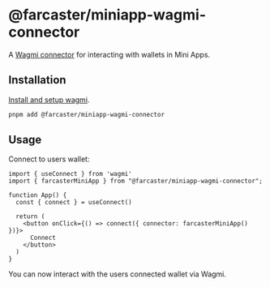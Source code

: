 # @farcaster/miniapp-wagmi-connector

A [Wagmi connector](https://wagmi.sh/) for interacting with wallets in Mini Apps.


## Installation

[Install and setup wagmi](https://wagmi.sh/react/getting-started#manual-installation).

```bash
pnpm add @farcaster/miniapp-wagmi-connector
```

## Usage

Connect to users wallet:

```
import { useConnect } from 'wagmi'
import { farcasterMiniApp } from "@farcaster/miniapp-wagmi-connector";

function App() {
  const { connect } = useConnect()

  return (
    <button onClick={() => connect({ connector: farcasterMiniApp() })}>
      Connect
    </button>
  )
}
```

You can now interact with the users connected wallet via Wagmi.
